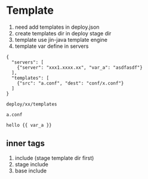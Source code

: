 # Template
1. need add templates in deploy.json 
2. create templates dir in deploy stage dir
3. template use jin-java template engine
4. template var define in servers
```
{
  "servers": [
    {"server": "xxx1.xxxx.xx", "var_a": "asdfasdf"}
  ],
  "templates": [
    {"src": "a.conf", "dest": "conf/x.conf"}
  ]
}

deploy/xx/templates

a.conf

hello {{ var_a }}

```

## inner tags
1. include   (stage template dir first)
  1. stage include
  2. base include
